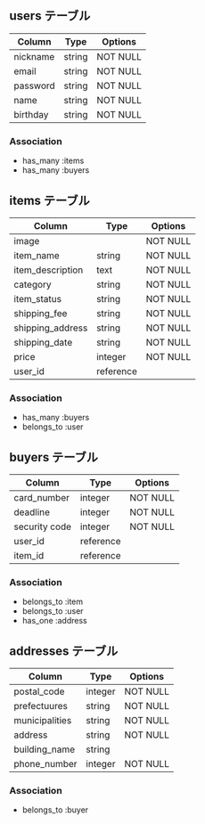 ## users テーブル

| Column     | Type    | Options   |
| ---------- | ------- | --------- |
| nickname   | string  | NOT NULL  |
| email      | string  | NOT NULL  |
| password   | string  | NOT NULL  |
| name       | string  | NOT NULL  |
| birthday   | string  | NOT NULL  | 

### Association
- has_many :items
- has_many :buyers


## items テーブル

| Column              | Type      | Options   |
| ------------------- | --------- | --------- |
| image               |           | NOT NULL  |
| item_name           | string    | NOT NULL  |
| item_description    | text      | NOT NULL  |
| category            | string    | NOT NULL  | 
| item_status         | string    | NOT NULL  | 
| shipping_fee        | string    | NOT NULL  |
| shipping_address    | string    | NOT NULL  |
| shipping_date       | string    | NOT NULL  |
| price               | integer   | NOT NULL  |
| user_id             | reference |           |

### Association
- has_many :buyers
- belongs_to :user


## buyers テーブル

| Column        | Type      | Options   |
| ------------- | --------- | --------- |
| card_number   | integer   | NOT NULL  |
| deadline      | integer   | NOT NULL  |
| security code | integer   | NOT NULL  |
| user_id       | reference |           |
| item_id       | reference |           |

### Association
- belongs_to :item
- belongs_to :user
- has_one :address


## addresses テーブル

| Column         | Type      | Options   |
| -------------  | --------- | --------- |
| postal_code    | integer   | NOT NULL  |
| prefectuures   | string    | NOT NULL  |
| municipalities | string    | NOT NULL  |
| address        | string    | NOT NULL  |
| building_name  | string    |           | 
| phone_number   | integer   | NOT NULL  |

### Association
- belongs_to :buyer
